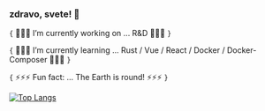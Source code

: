 ### zdravo, svete! 👋

`{` 🔭🔭🔭 I’m currently working on ... R&D 🔭🔭🔭 `}`

`{` 🌱🌱🌱 I’m currently learning ... Rust / Vue / React / Docker / Docker-Composer 🌱🌱🌱 `}`

`{` ⚡⚡⚡ Fun fact: ... The Earth is round! ⚡⚡⚡ `}`

[![Top Langs](https://github-readme-stats.vercel.app/api/top-langs/?username=zeljic&layout=compact&theme=dark)](https://zeljic.com)
